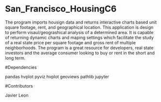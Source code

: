 # San_Francisco_HousingC6
The program imports housign data and returns interactive charts based unit square footage, rent, and geographical location. This application is design to perform visaul/geograshical analysis of a determined area. It is capable of returning dynamic charts and maping settings which facilitate the study of a real state price per square footage and gross rent of  multiple neighborhoods. The program is a great resource for developers, real state investors and the average consumer looking to buy or rent in the short and long term.

#Dependencies

pandas 
hvplot
pyviz hvplot geoviews
pathlib
jupyter 

#Contributors

Javier Leon
